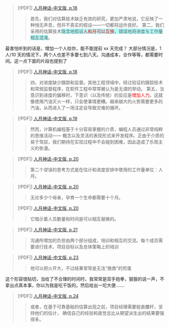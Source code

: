 > [!PDF|] [人月神话-中文版, p.18](资料/思想/人月神话-中文版.pdf#page=18&selection=23,0,27,2)
> > 首先，我们对估算技术缺乏有效的研究，更加严肃地说，它反映了一种悄无声息，但并不真实的假设——一切都将运作良好。
> > 第二，我们采用的估算技术<span style="background:#b1ffff">隐含地假设<font color="#ff0000">人和月可以互换</font>，错误地将进度与工作量相互混淆</span>。


最害怕听到的话是，增加一个人给你，能不能提前 xx 天完成？
大部分情况是，1 人/10 天的情况下，两个人也差不多要七到八天。沟通成本，合作等等，都需要时间。这一点下面的片段也提到了

> [!PDF|] [人月神话-中文版, p.18](资料/思想/人月神话-中文版.pdf#page=18&selection=32,1,33,20)
> > 四，对进度缺少跟踪和监督。其他工程领域中，经过验证的跟踪技术和常规监督程序，在软件工程中常常被认为是无谓的举动。
> > 第五，当意识到进度的偏移时，下意识（以及传统）的反应是<font color="#ff0000">增加人力</font>。这就像使用汽油灭火一样，只会使事情更糟。越来越大的火势需要更多的汽油，从而进入了一场注定会导致灾难的循环。


> [!PDF|] [人月神话-中文版, p.19](资料/思想/人月神话-中文版.pdf#page=19&selection=49,0,53,18)
> > 然而，计算机编程基于十分容易掌握的介质，编程人员通过非常纯粹的思维活动—— 概念以及灵活的表现形式来开发程序。正由于介质的易于驾驭，我们期待在实现过程中不会碰到困难，因此造成了乐观主义的弥漫。


> [!PDF|] [人月神话-中文版, p.20](资料/思想/人月神话-中文版.pdf#page=20&selection=7,0,7,32)
> > 第二个谬误的思考方式是在估计和进度安排中使用的工作量单位：人月。

> [!PDF|] [人月神话-中文版, p.20](资料/思想/人月神话-中文版.pdf#page=20&selection=36,1,37,18)
> > 无论多少个母亲，孕育一个生命都需要十个月。
> 
> 
> [!PDF|] [人月神话-中文版, p.20](资料/思想/人月神话-中文版.pdf#page=20&selection=11,0,12,4)
> > 它暗示着人员数量和时间是可以相互替换的。

> [!PDF|] [人月神话-中文版, p.21](资料/思想/人月神话-中文版.pdf#page=21&selection=26,0,27,13)
> > 沟通所增加的负担由两个部分组成，培训和相互的交流。每个成员需要进行技术、项目目标以及总体策略上的培训


> [!PDF|] [人月神话-中文版, p.23](资料/思想/人月神话-中文版.pdf#page=23&selection=56,10,56,34)
> > 他可以把火开大，不过结果常常是无法“挽救”的煎蛋


这个形容很贴切，当给了不合理的时间时，我常常是双手抱拳，狠狠的说一声，不拿出点真本事，你以为我是吃干饭的。然后给出一坨大便.......

> [!PDF|] [人月神话-中文版, p.24](资料/思想/人月神话-中文版.pdf#page=24&selection=11,0,12,26)
> > 或者，在基于可靠基础的估算出现之前，项目经理需要挺直腰杆，坚持他们的估计， 确信自己的经验和直觉总比从期望派生出的结果要强得多。
> 
> 
> 
> 